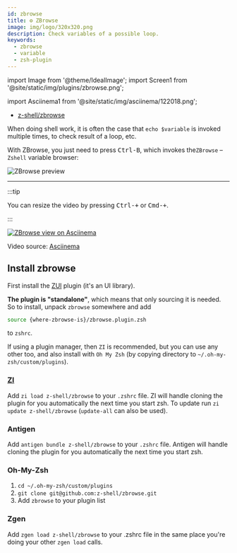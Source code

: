 ```yaml
---
id: zbrowse
title: ⚙️ ZBrowse
image: img/logo/320x320.png
description: Check variables of a possible loop.
keywords:
  - zbrowse
  - variable
  - zsh-plugin
---
```


import Image from '@theme/IdealImage'; import Screen1 from '@site/static/img/plugins/zbrowse.png';

import Asciinema1 from '@site/static/img/asciinema/122018.png';

- [z-shell/zbrowse](https://github.com/z-shell/zbrowse)

When doing shell work, it is often the case that `echo $variable` is invoked multiple times, to check result of a loop,
etc.

With ZBrowse, you just need to press <kbd>Ctrl-B</kbd>, which invokes the`ZBrowse` – `Zshell` variable browser:

<Image className="ScreenView" img={Screen1} alt="ZBrowse preview" />

---

:::tip

You can resize the video by pressing <kbd>Ctrl-+</kbd> or <kbd>Cmd-+</kbd>.

:::

<a href="https://asciinema.org/a/122018">
  <Image className="ScreenView" img={Asciinema1} alt="ZBrowse view on Asciinema" />
</a>

Video source: [Asciinema](https://asciinema.org/a/122018)

## Install zbrowse

First install the [ZUI](https://github.com/z-shell/zui) plugin (it's an UI library).

**The plugin is "standalone"**, which means that only sourcing it is needed. So to install, unpack `zbrowse` somewhere
and add

```zsh
source {where-zbrowse-is}/zbrowse.plugin.zsh
```

to `zshrc`.

If using a plugin manager, then `ZI` is recommended, but you can use any other too, and also install with `Oh My Zsh`
(by copying directory to `~/.oh-my-zsh/custom/plugins`).

### [ZI](https://github.com/z-shell/zi)

Add `zi load z-shell/zbrowse` to your `.zshrc` file. ZI will handle cloning the plugin for you automatically the next
time you start zsh. To update run `zi update z-shell/zbrowse` (`update-all` can also be used).

### Antigen

Add `antigen bundle z-shell/zbrowse` to your `.zshrc` file. Antigen will handle cloning the plugin for you automatically
the next time you start zsh.

### Oh-My-Zsh

1. `cd ~/.oh-my-zsh/custom/plugins`
2. `git clone git@github.com:z-shell/zbrowse.git`
3. Add `zbrowse` to your plugin list

### Zgen

Add `zgen load z-shell/zbrowse` to your .zshrc file in the same place you're doing your other `zgen load` calls.
